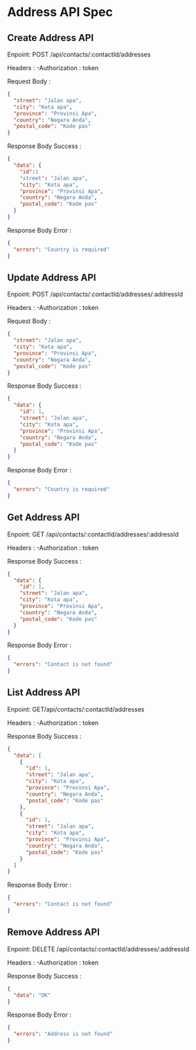 # Address API Spec

## Create Address API

Enpoint: POST /api/contacts/:contactId/addresses

Headers :
-Authorization : token

Request Body :

```json
{
  "street": "Jalan apa",
  "city": "Kota apa",
  "province": "Provinsi Apa",
  "country": "Negara Anda",
  "postal_code": "Kode pas"
}
```

Response Body Success :

```json
{
  "data": {
    "id":1
    "street": "Jalan apa",
    "city": "Kota apa",
    "province": "Provinsi Apa",
    "country": "Negara Anda",
    "postal_code": "Kode pas"
  }
}
```

Response Body Error :

```json
{
  "errors": "Country is required"
}
```

## Update Address API

Enpoint: POST /api/contacts/:contactId/addresses/:addressId

Headers :
-Authorization : token

Request Body :

```json
{
  "street": "Jalan apa",
  "city": "Kota apa",
  "province": "Provinsi Apa",
  "country": "Negara Anda",
  "postal_code": "Kode pas"
}
```

Response Body Success :

```json
{
  "data": {
    "id": 1,
    "street": "Jalan apa",
    "city": "Kota apa",
    "province": "Provinsi Apa",
    "country": "Negara Anda",
    "postal_code": "Kode pas"
  }
}
```

Response Body Error :

```json
{
  "errors": "Country is required"
}
```

## Get Address API

Enpoint: GET /api/contacts/:contactId/addresses/:addressId

Headers :
-Authorization : token

Response Body Success :

```json
{
  "data": {
    "id": 1,
    "street": "Jalan apa",
    "city": "Kota apa",
    "province": "Provinsi Apa",
    "country": "Negara Anda",
    "postal_code": "Kode pas"
  }
}
```

Response Body Error :

```json
{
  "errors": "Contact is not found"
}
```

## List Address API

Enpoint: GET/api/contacts/:contactId/addresses

Headers :
-Authorization : token

Response Body Success :

```json
{
  "data": [
    {
      "id": 1,
      "street": "Jalan apa",
      "city": "Kota apa",
      "province": "Provinsi Apa",
      "country": "Negara Anda",
      "postal_code": "Kode pas"
    },
    {
      "id": 1,
      "street": "Jalan apa",
      "city": "Kota apa",
      "province": "Provinsi Apa",
      "country": "Negara Anda",
      "postal_code": "Kode pas"
    }
  ]
}
```

Response Body Error :

```json
{
  "errors": "Contact is not found"
}
```

## Remove Address API

Enpoint: DELETE /api/contacts/:contactId/addresses/:addressId

Headers :
-Authorization : token

Response Body Success :

```json
{
  "data": "OK"
}
```

Response Body Error :

```json
{
  "errors": "Address is not found"
}
```

